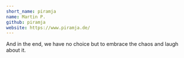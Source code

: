 ```yaml
---
short_name: piramja
name: Martin P.
github: piramja
website: https://www.piramja.de/
---
```

And in the end, we have no choice but to embrace the chaos and laugh about it.
